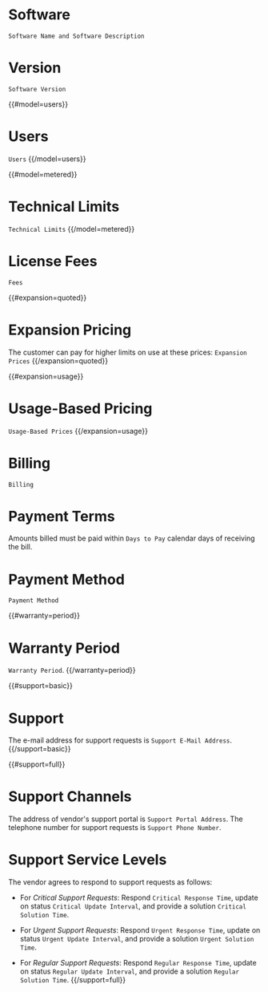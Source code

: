 # Software

`Software Name and Software Description`

# Version

`Software Version`

{{#model=users}}
# Users

`Users`
{{/model=users}}

{{#model=metered}}
# Technical Limits

`Technical Limits`
{{/model=metered}}

# License Fees

`Fees`

{{#expansion=quoted}}
# Expansion Pricing

The customer can pay for higher limits on use at these prices: `Expansion Prices`
{{/expansion=quoted}}

{{#expansion=usage}}
# Usage-Based Pricing

`Usage-Based Prices`
{{/expansion=usage}}

# Billing

`Billing`

# Payment Terms

Amounts billed must be paid within `Days to Pay` calendar days of receiving the bill.

# Payment Method

`Payment Method`

{{#warranty=period}}
# Warranty Period

`Warranty Period`.
{{/warranty=period}}

{{#support=basic}}
# Support

The e-mail address for support requests is `Support E-Mail Address`.
{{/support=basic}}

{{#support=full}}
# Support Channels

The address of vendor's support portal is `Support Portal Address`.  The telephone number for support requests is `Support Phone Number`.

# Support Service Levels

The vendor agrees to respond to support requests as follows:

-  For _Critical Support Requests_:  Respond `Critical Response Time`, update on status `Critical Update Interval`, and provide a solution `Critical Solution Time`.

-  For _Urgent Support Requests_:  Respond `Urgent Response Time`, update on status `Urgent Update Interval`, and provide a solution `Urgent Solution Time`.

-  For _Regular Support Requests_:  Respond `Regular Response Time`, update on status `Regular Update Interval`, and provide a solution `Regular Solution Time`.
{{/support=full}}
